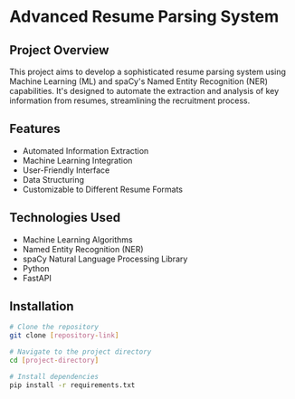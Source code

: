 
# Advanced Resume Parsing System

## Project Overview
This project aims to develop a sophisticated resume parsing system using Machine Learning (ML) and spaCy's Named Entity Recognition (NER) capabilities. It's designed to automate the extraction and analysis of key information from resumes, streamlining the recruitment process.

## Features
- Automated Information Extraction
- Machine Learning Integration
- User-Friendly Interface
- Data Structuring
- Customizable to Different Resume Formats

## Technologies Used
- Machine Learning Algorithms
- Named Entity Recognition (NER)
- spaCy Natural Language Processing Library
- Python
- FastAPI

## Installation
```bash
# Clone the repository
git clone [repository-link]

# Navigate to the project directory
cd [project-directory]

# Install dependencies
pip install -r requirements.txt

